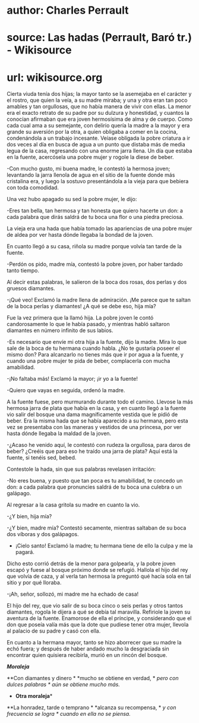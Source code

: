 # author: Charles Perrault
# source: Las hadas (Perrault, Baró tr.) - Wikisource
# url: wikisource.org
 Cierta viuda tenía dos hijas; la mayor tanto se la asemejaba en el carácter y el rostro, que quien la veía, a su madre miraba; y una y otra eran tan poco amables y tan orgullosas, que no había manera de vivir con ellas. La menor era el exacto retrato de su padre por su dulzura y honestidad, y cuantos la conocían afirmaban que era joven hermosísima de alma y de cuerpo. Como cada cual ama a su semejante, con delirio quería la madre a la mayor y era grande su aversión por la otra, a quien obligaba a comer en la cocina, condenándola a un trabajo incesante. Veíase obligada la pobre criatura a ir dos veces al día en busca de agua a un punto que distaba más de media legua de la casa, regresando con una enorme jarra llena. Un día que estaba en la fuente, acercósela una pobre mujer y rogole la diese de beber. 

-Con mucho gusto, mi buena madre, le contestó la hermosa joven; levantando la jarra llenola de agua en el sitio de la fuente donde más cristalina era, y luego la sostuvo presentándola a la vieja para que bebiera con toda comodidad. 

Una vez hubo apagado su sed la pobre mujer, le dijo: 

-Eres tan bella, tan hermosa y tan honesta que quiero hacerte un don: a cada palabra que dirás saldrá de tu boca una flor o una piedra preciosa. 

La vieja era una hada que había tomado las apariencias de una pobre mujer de aldea por ver hasta dónde llegaba la bondad de la joven. 

En cuanto llegó a su casa, riñola su madre porque volvía tan tarde de la fuente. 

-Perdón os pido, madre mía, contestó la pobre joven, por haber tardado tanto tiempo. 

Al decir estas palabras, le salieron de la boca dos rosas, dos perlas y dos gruesos diamantes. 

-¡Qué veo! Exclamó la madre llena de admiración. ¡Me parece que te saltan de la boca perlas y diamantes! ¿A qué se debe eso, hija mía? 

Fue la vez primera que la llamó hija. La pobre joven le contó candorosamente lo que le había pasado, y mientras habló saltaron diamantes en número infinito de sus labios. 

-Es necesario que envíe mi otra hija a la fuente, dijo la madre. Mira lo que sale de la boca de tu hermana cuando habla. ¿No te gustaría poseer el mismo don? Para alcanzarlo no tienes más que ir por agua a la fuente, y cuando una pobre mujer te pida de beber, complacerla con mucha amabilidad. 

-¡No faltaba más! Exclamó la mayor; ¡ir yo a la fuente! 

-Quiero que vayas en seguida, ordenó la madre. 

A la fuente fuese, pero murmurando durante todo el camino. Llevose la más hermosa jarra de plata que había en la casa, y en cuanto llegó a la fuente vio salir del bosque una dama magníficamente vestida que le pidió de beber. Era la misma hada que se había aparecido a su hermana, pero esta vez se presentaba con las maneras y vestidos de una princesa, por ver hasta dónde llegaba la maldad de la joven. 

-¿Acaso he venido aquí, le contestó con rudeza la orgullosa, para daros de beber? ¿Creéis que para eso he traído una jarra de plata? Aquí está la fuente, si tenéis sed, bebed. 

Contestole la hada, sin que sus palabras revelasen irritación: 

-No eres buena, y puesto que tan poca es tu amabilidad, te concedo un don: a cada palabra que pronuncies saldrá de tu boca una culebra o un galápago. 

Al regresar a la casa gritola su madre en cuanto la vio. 

-¿Y bien, hija mía? 

-¿Y bien, madre mía? Contestó secamente, mientras saltaban de su boca dos víboras y dos galápagos. 

- ¡Cielo santo! Exclamó la madre; tu hermana tiene de ello la culpa y me la pagará. 

Dicho esto corrió detrás de la menor para golpearla, y la pobre joven escapó y fuese al bosque próximo donde se refugió. Hallola el hijo del rey que volvía de caza, y al verla tan hermosa la preguntó qué hacía sola en tal sitio y por qué lloraba. 

-¡Ah, señor, sollozó, mi madre me ha echado de casa! 

El hijo del rey, que vio salir de su boca cinco o seis perlas y otros tantos diamantes, rogola le dijera a qué se debía tal maravilla. Refiriole la joven su aventura de la fuente. Enamorose de ella el príncipe, y considerando que el don que poseía valía más que la dote que pudiese tener otra mujer, llevola al palacio de su padre y casó con ella. 

En cuanto a la hermana mayor, tanto se hizo aborrecer que su madre la echó fuera; y después de haber andado mucho la desgraciada sin encontrar quien quisiera recibirla, murió en un rincón del bosque. 

***Moraleja*** 

**Con diamantes y dinero * *mucho se obtiene en verdad, * *pero con dulces palabras * *aún se obtiene mucho más.** 

* **Otra moraleja*** 

**La honradez, tarde o temprano * *alcanza su recompensa, * *y con frecuencia se logra * *cuando en ella no se piensa.** 